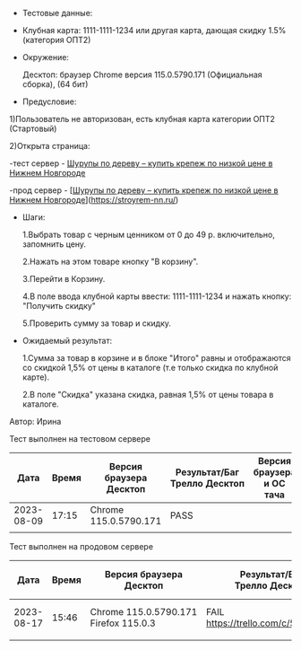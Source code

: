- Тестовые данные: 

- Клубная карта: 1111-1111-1234 или другая карта, дающая скидку 1.5% (категория ОПТ2)

- Окружение: 
  
  Десктоп: браузер Chrome версия 115.0.5790.171 (Официальная сборка), (64 бит)

- Предусловие:

1)Пользователь не авторизован, есть клубная карта категории ОПТ2 (Стартовый)

2)Открыта страница:

-тест сервер - [Шурупы по дереву – купить крепеж по низкой цене в Нижнем Новгороде](https://test2.stroyrem-nn.ru/catalog/shurupy-po-derevu)

-прод сервер - [[Шурупы по дереву – купить крепеж по низкой цене в Нижнем Новгороде](https://stroyrem-nn.ru/catalog/shurupy-po-derevu)](https://stroyrem-nn.ru/)

- Шаги:
  
  1.Выбрать товар с черным ценником от 0 до 49 р. включительно, запомнить цену. 
  
  2.Нажать на этом товаре кнопку "В корзину".
  
  3.Перейти в Корзину.
  
  4.В поле ввода клубной карты ввести: 1111-1111-1234 и нажать кнопку: "Получить скидку"
  
  5.Проверить сумму за товар и скидку.

- Ожидаемый результат:
  
  1.Сумма за товар в корзине и в блоке "Итого" равны и отображаются со скидкой 1,5% от цены в каталоге (т.е только скидка по клубной карте).
  
  2.В поле "Скидка" указана скидка, равная 1,5% от цены товара в каталоге.

Автор: Ирина

Тест выполнен на тестовом сервере

| Дата | Время | Версия браузера Десктоп | Результат/Баг Трелло Десктоп | Версия браузера и ОС тача | Результат/Баг Трелло Тач | Дата релиза | QA |
| --- | --- | --- | --- | --- | --- | --- | --- |
| 2023-08-09 | 17:15 |Chrome 115.0.5790.171 |PASS |  |  |16.06.23| Ирина |
|     |     |     |     |     |     |     |     |

Тест выполнен на продовом сервере

| Дата | Время | Версия браузера Десктоп | Результат/Баг Трелло Десктоп | Версия браузера и ОС тача | Результат/Баг Трелло Тач | Дата релиза | QA |
| --- | --- | --- | --- | --- | --- | --- | --- |
| 2023-08-17 | 15:46 | Chrome 115.0.5790.171 Firefox 115.0.3 | FAIL https://trello.com/c/5BEWhx8o | Chrome 115.0.5790.166, Android 10 | FAIL https://trello.com/c/5BEWhx8o |13.08.23 | Татьяна|
|     |     |     |     |     |     |     |     |

